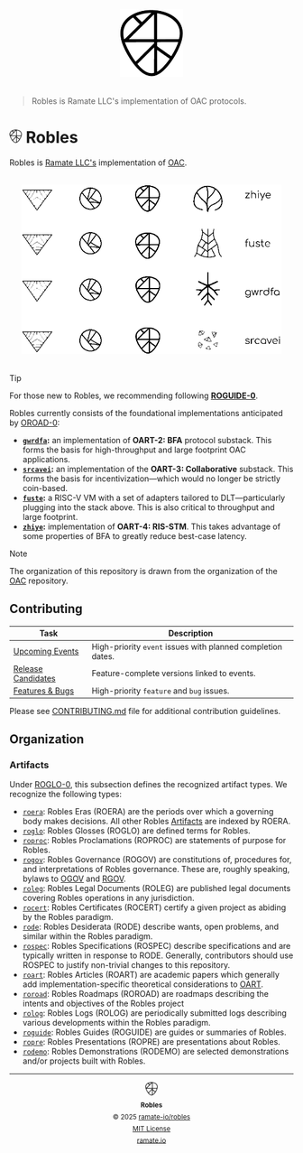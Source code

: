<div align="center">
  <picture>
    <source srcset="./assets/robles-inverted-transparent.png" media="(prefers-color-scheme: dark)">
    <img src="./assets/robles-transparent.png" alt="Robles" height="120">
  </picture>
</div>
</br>

> Robles is Ramate LLC's implementation of OAC protocols.

<h1>
  <picture>
    <source srcset="./assets/robles-inverted-transparent.png" media="(prefers-color-scheme: dark)">
    <img height="24" src="./assets/robles-transparent.png" alt="Robles"/>
  </picture>
  Robles
</h1>

Robles is [Ramate LLC's](https://www.ramate.io) implementation of [OAC](https://github.com/ramate-io/oac).

<div align="center">
  <br/>
  <picture>
    <source srcset="./assets/robles-stack-inverted-transparent.png" media="(prefers-color-scheme: dark)">
    <img src="./assets/robles-stack-transparent.png" alt="Robles Stack" height="300">
  </picture>
</div>
<br/>

> [!TIP]
> For those new to Robles, we recommending following **[ROGUIDE-0](/roguide/roera-000-000-000-dulan/roguide-000-000-000/README.md)**.

Robles currently consists of the foundational implementations anticipated by [OROAD-0](https://github.com/ramate-io/oac/blob/main/oroad/oera-000-000-000-dulan/oroad-000-000-000/README.md):

- **[`gwrdfa`](https://github.com/ramate-io/gwrdfa):** an implementation of **OART-2: BFA** protocol substack. This forms the basis for high-throughput and large footprint OAC applications.
- **[`srcavei`](https://github.com/ramate-io/srcavei):** an implementation of the **OART-3: Collaborative** substack. This forms the basis for incentivization—which would no longer be strictly coin-based.
- **[`fuste`](https://github.com/ramate-io/fuste):** a RISC-V VM with a set of adapters tailored to DLT—particularly plugging into the stack above. This is also critical to throughput and large footprint.
- **[`zhiye`](https://github.com/ramate-io/zhiye):** implementation of **OART-4: RIS-STM**. This takes advantage of some properties of BFA to greatly reduce best-case latency.

> [!NOTE]
> The organization of this repository is drawn from the organization of the [OAC](https://github.com/ramate-io/oac) repository.

## Contributing

| Task | Description |
|------|-------------|
| [Upcoming Events](https://github.com/ramate-io/robles/issues?q=is%3Aissue%20state%3Aopen%20label%3Apriority%3Ahigh%2Cpriority%3Amedium%20label%3Aevent) | High-priority `event` issues with planned completion dates. |
| [Release Candidates](https://github.com/ramate-io/robles/issues?q=is%3Aissue%20state%3Aopen%20label%3Arelease-candidate) | Feature-complete versions linked to events. |
| [Features & Bugs](https://github.com/ramate-io/robles/issues?q=is%3Aissue%20state%3Aopen%20label%3Afeature%2Cbug%20label%3Apriority%3Aurgent%2Cpriority%3Ahigh) | High-priority `feature` and `bug` issues. |

Please see [CONTRIBUTING.md](CONTRIBUTING.md) file for additional contribution guidelines.

## Organization

### Artifacts
Under [ROGLO-0](./roglo/roera-000-000-000-dulan/roglo-000-000-000-artifact/README.md), this subsection defines the recognized artifact types. We recognize the following types:
- [`roera`](./roera): Robles Eras (ROERA) are the periods over which a governing body makes decisions. All other Robles [Artifacts](./roglo/roera-000-000-000-dulan/roglo-000-000-000-artifact/README.md) are indexed by ROERA.
- [`roglo`](./roglo/): Robles Glosses (ROGLO) are defined terms for Robles.
- [`roproc`](./roproc/): Robles Proclamations (ROPROC) are statements of purpose for Robles.
- [`rogov`](./rogov/): Robles Governance (ROGOV) are constitutions of, procedures for, and interpretations of Robles governance. These are, roughly speaking, bylaws to [OGOV](https://github.com/ramate-io/oac/tree/main/ogov) and [RGOV](https://github.com/ramate-io/ramate/tree/main/rgov).
- [`roleg`](./roleg/): Robles Legal Documents (ROLEG) are published legal documents covering Robles operations in any jurisdiction.
- [`rocert`](./rocert/): Robles Certificates (ROCERT) certify a given project as abiding by the Robles paradigm.
- [`rode`](./rode/): Robles Desiderata (RODE) describe wants, open problems, and similar within the Robles paradigm.
- [`rospec`](./rospec): Robles Specifications (ROSPEC) describe specifications and are typically written in response to RODE. Generally, contributors should use ROSPEC to justify non-trivial changes to this repository.
- [`roart`](./roart/): Robles Articles (ROART) are academic papers which generally add implementation-specific theoretical considerations to [OART](https://github.com/ramate-io/oac/tree/main/oart).
- [`roroad`](./roroad/): Robles Roadmaps (ROROAD) are roadmaps describing the intents and objectives of the Robles project
- [`rolog`](./rolog/): Robles Logs (ROLOG) are periodically submitted logs describing various developments within the Robles paradigm.
- [`roguide`](./roguide/): Robles Guides (ROGUIDE) are guides or summaries of Robles.
- [`ropre`](./ropre/): Robles Presentations (ROPRE) are presentations about Robles.
- [`rodemo`](./rodemo/): Robles Demonstrations (RODEMO) are selected demonstrations and/or projects built with Robles.

<!--ROBLES FOOTER: DO NOT REMOVE THIS LINE-->
---

<div align="center">
  <picture>
    <source srcset="/assets/robles-inverted-transparent.png" media="(prefers-color-scheme: dark)">
    <img height="24" src="/assets/robles-transparent.png" alt="Robles"/>
  </picture>
  <br/>
  <sub>
    <b>Robles</b>
    <br/>
    &copy; 2025 <a href="https://github.com/ramate-io/robles">ramate-io/robles</a>
    <br/>
    <a href="https://github.com/ramate-io/robles/blob/main/LICENSE">MIT License</a>
    <br/>
    <a href="https://www.ramate.io">ramate.io</a>
  </sub>
</div>
